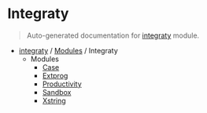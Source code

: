 # Integraty

> Auto-generated documentation for [integraty](https://github.com/szaydel/integratyintegraty/__init__.py) module.

- [integraty](../README.md#integraty) / [Modules](../MODULES.md#integraty-modules) / Integraty
    - Modules
        - [Case](case.md#case)
        - [Extprog](extprog.md#extprog)
        - [Productivity](productivity.md#productivity)
        - [Sandbox](sandbox.md#sandbox)
        - [Xstring](xstring.md#xstring)
